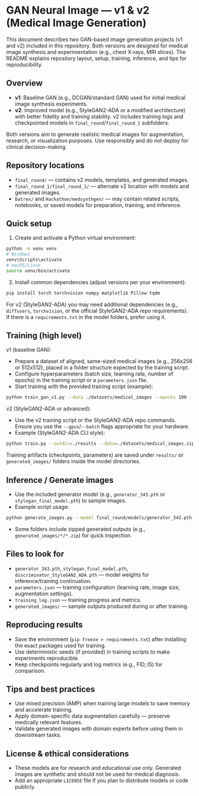 # GAN Neural Image — v1 & v2 (Medical Image Generation)

This document describes two GAN-based image generation projects (v1 and v2) included in this repository. Both versions are designed for medical image synthesis and experimentation (e.g., chest X‑rays, MRI slices). The README explains repository layout, setup, training, inference, and tips for reproducibility.

## Overview

- **v1**: Baseline GAN (e.g., DCGAN/standard GAN) used for initial medical image synthesis experiments.
- **v2**: Improved model (e.g., StyleGAN2-ADA or a modified architecture) with better fidelity and training stability. v2 includes training logs and checkpointed models in `final_round`/`final_round_1` subfolders.

Both versions aim to generate realistic medical images for augmentation, research, or visualization purposes. Use responsibly and do not deploy for clinical decision-making.

## Repository locations

- `final_round/` — contains v2 models, templates, and generated images.
- `final_round_1/final_round_1/` — alternate v2 location with models and generated images.
- `Datrex/` and `Hackathon/medsynthgen/` — may contain related scripts, notebooks, or saved models for preparation, training, and inference.

## Quick setup

1. Create and activate a Python virtual environment:

```bash
python -m venv venv
# Windows
venv\Scripts\activate
# macOS/Linux
source venv/bin/activate
```

2. Install common dependencies (adjust versions per your environment):

```bash
pip install torch torchvision numpy matplotlib Pillow tqdm
```

For v2 (StyleGAN2-ADA) you may need additional dependencies (e.g., `diffusers`, `torchvision`, or the official StyleGAN2-ADA repo requirements). If there is a `requirements.txt` in the model folders, prefer using it.

## Training (high level)

v1 (baseline GAN):

- Prepare a dataset of aligned, same-sized medical images (e.g., 256x256 or 512x512), placed in a folder structure expected by the training script.
- Configure hyperparameters (batch size, learning rate, number of epochs) in the training script or a `parameters.json` file.
- Start training with the provided training script (example):

```bash
python train_gan_v1.py --data ./datasets/medical_images --epochs 100 --batch-size 32
```

v2 (StyleGAN2-ADA or advanced):

- Use the v2 training script or the StyleGAN2-ADA repo commands. Ensure you use the `--gpus`/`--batch` flags appropriate for your hardware.
- Example (StyleGAN2-ADA CLI style):

```bash
python train.py --outdir=./results --data=./datasets/medical_images.zip --gpus=1 --cfg=auto
```

Training artifacts (checkpoints, parameters) are saved under `results/` or `generated_images/` folders inside the model directories.

## Inference / Generate images

- Use the included generator model (e.g., `generator_343.pth` or `stylegan_final_model.pth`) to sample images.
- Example script usage:

```bash
python generate_images.py --model final_round/models/generator_343.pth --num-images 10 --outdir generated_images/sample_run
```

- Some folders include zipped generated outputs (e.g., `generated_images/*/*.zip`) for quick inspection.

## Files to look for

- `generator_343.pth`, `stylegan_final_model.pth`, `discriminator_StyleGAN2_ADA.pth` — model weights for inference/training continuation.
- `parameters.json` — training configuration (learning rate, image size, augmentation settings).
- `training_log.json` — training progress and metrics.
- `generated_images/` — sample outputs produced during or after training.

## Reproducing results

- Save the environment (`pip freeze > requirements.txt`) after installing the exact packages used for training.
- Use deterministic seeds (if provided) in training scripts to make experiments reproducible.
- Keep checkpoints regularly and log metrics (e.g., FID, IS) for comparison.

## Tips and best practices

- Use mixed precision (AMP) when training large models to save memory and accelerate training.
- Apply domain-specific data augmentation carefully — preserve medically relevant features.
- Validate generated images with domain experts before using them in downstream tasks.

## License & ethical considerations

- These models are for research and educational use only. Generated images are synthetic and should not be used for medical diagnosis.
- Add an appropriate `LICENSE` file if you plan to distribute models or code publicly. 
